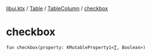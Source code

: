 [libui.ktx](../../README.md) / [Table](../README.md) / [TableColumn](README.md) / [checkbox](checkbox.md)

# checkbox

`fun checkbox(property: KMutableProperty1<`[`T`](README.md#T)`, Boolean>)`